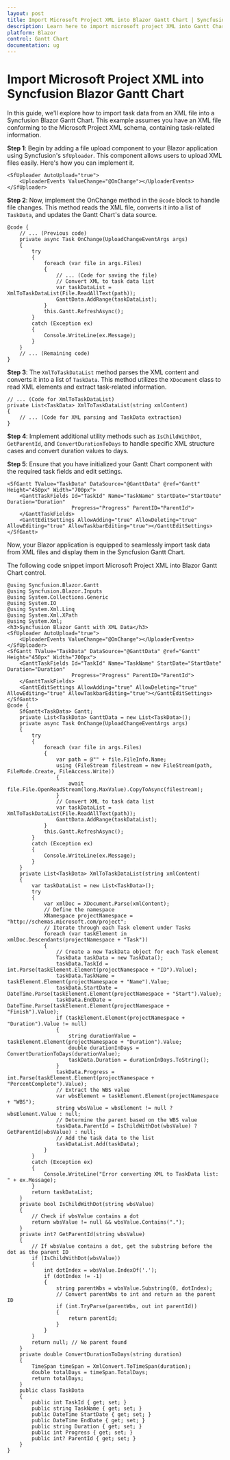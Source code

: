 ```yaml
---
layout: post
title: Import Microsoft Project XML into Blazor Gantt Chart | Syncfusion
description: Learn here to import microsoft project XML into Gantt Chart in Syncfusion Blazor Gantt Chart component.
platform: Blazor
control: Gantt Chart
documentation: ug
---
```


# Import Microsoft Project XML into Syncfusion Blazor Gantt Chart

In this guide, we'll explore how to import task data from an XML file into a Syncfusion Blazor Gantt Chart. This example assumes you have an XML file conforming to the Microsoft Project XML schema, containing task-related information.

**Step 1**:
Begin by adding a file upload component to your Blazor application using Syncfusion's `SfUploader`. This component allows users to upload XML files easily. Here's how you can implement it.

```cshtml
<SfUploader AutoUpload="true">
    <UploaderEvents ValueChange="@OnChange"></UploaderEvents>
</SfUploader>
```

**Step 2**:
Now, implement the OnChange method in the `@code` block to handle file changes. This method reads the XML file, converts it into a list of `TaskData`, and updates the Gantt Chart's data source.

```cshtml
@code {
    // ... (Previous code)
    private async Task OnChange(UploadChangeEventArgs args)
    {
        try
        {
            foreach (var file in args.Files)
            {
                // ... (Code for saving the file)
                // Convert XML to task data list
                var taskDataList = XmlToTaskDataList(File.ReadAllText(path));
                GanttData.AddRange(taskDataList);
            }
            this.Gantt.RefreshAsync();
        }
        catch (Exception ex)
        {
            Console.WriteLine(ex.Message);
        }
    }
    // ... (Remaining code)
}
```

**Step 3**:
The `XmlToTaskDataList` method parses the XML content and converts it into a list of `TaskData`. This method utilizes the `XDocument` class to read XML elements and extract task-related information.

```cshtml
// ... (Code for XmlToTaskDataList)
private List<TaskData> XmlToTaskDataList(string xmlContent)
{
    // ... (Code for XML parsing and TaskData extraction)
}
```

**Step 4**:
Implement additional utility methods such as `IsChildWithDot`, `GetParentId`, and `ConvertDurationToDays` to handle specific XML structure cases and convert duration values to days.

**Step 5**:
Ensure that you have initialized your Gantt Chart component with the required task fields and edit settings.

```cshtml
<SfGantt TValue="TaskData" DataSource="@GanttData" @ref="Gantt" Height="450px" Width="700px">
    <GanttTaskFields Id="TaskId" Name="TaskName" StartDate="StartDate" Duration="Duration"
                     Progress="Progress" ParentID="ParentId">
    </GanttTaskFields>
    <GanttEditSettings AllowAdding="true" AllowDeleting="true" AllowEditing="true" AllowTaskbarEditing="true"></GanttEditSettings>
</SfGantt>
```

Now, your Blazor application is equipped to seamlessly import task data from XML files and display them in the Syncfusion Gantt Chart.

The following code snippet import Microsoft Project XML into Blazor Gantt Chart control.

```cshtml
@using Syncfusion.Blazor.Gantt
@using Syncfusion.Blazor.Inputs
@using System.Collections.Generic
@using System.IO
@using System.Xml.Linq
@using System.Xml.XPath
@using System.Xml;
<h3>Syncfusion Blazor Gantt with XML Data</h3>
<SfUploader AutoUpload="true">
    <UploaderEvents ValueChange="@OnChange"></UploaderEvents>
</SfUploader>
<SfGantt TValue="TaskData" DataSource="@GanttData" @ref="Gantt" Height="450px" Width="700px">
    <GanttTaskFields Id="TaskId" Name="TaskName" StartDate="StartDate" Duration="Duration"
                     Progress="Progress" ParentID="ParentId">
    </GanttTaskFields>
    <GanttEditSettings AllowAdding="true" AllowDeleting="true" AllowEditing="true" AllowTaskbarEditing="true"></GanttEditSettings>
</SfGantt>
@code {
    SfGantt<TaskData> Gantt;
    private List<TaskData> GanttData = new List<TaskData>();
    private async Task OnChange(UploadChangeEventArgs args)
    {
        try
        {
            foreach (var file in args.Files)
            {
                var path = @"" + file.FileInfo.Name;
                using (FileStream filestream = new FileStream(path, FileMode.Create, FileAccess.Write))
                {
                    await file.File.OpenReadStream(long.MaxValue).CopyToAsync(filestream);
                }
                // Convert XML to task data list
                var taskDataList = XmlToTaskDataList(File.ReadAllText(path));
                GanttData.AddRange(taskDataList);
            }
            this.Gantt.RefreshAsync();
        }
        catch (Exception ex)
        {
            Console.WriteLine(ex.Message);
        }
    }
    private List<TaskData> XmlToTaskDataList(string xmlContent)
    {
        var taskDataList = new List<TaskData>();
        try
        {
            var xmlDoc = XDocument.Parse(xmlContent);
            // Define the namespace
            XNamespace projectNamespace = "http://schemas.microsoft.com/project";
            // Iterate through each Task element under Tasks
            foreach (var taskElement in xmlDoc.Descendants(projectNamespace + "Task"))
            {
                // Create a new TaskData object for each Task element
                TaskData taskData = new TaskData();
                taskData.TaskId = int.Parse(taskElement.Element(projectNamespace + "ID").Value);
                taskData.TaskName = taskElement.Element(projectNamespace + "Name").Value;
                taskData.StartDate = DateTime.Parse(taskElement.Element(projectNamespace + "Start").Value);
                taskData.EndDate = DateTime.Parse(taskElement.Element(projectNamespace + "Finish").Value);
                if (taskElement.Element(projectNamespace + "Duration").Value != null)
                {
                    string durationValue = taskElement.Element(projectNamespace + "Duration").Value;
                    double durationInDays = ConvertDurationToDays(durationValue);
                    taskData.Duration = durationInDays.ToString();
                }
                taskData.Progress = int.Parse(taskElement.Element(projectNamespace + "PercentComplete").Value);
                // Extract the WBS value
                var wbsElement = taskElement.Element(projectNamespace + "WBS");
                string wbsValue = wbsElement != null ? wbsElement.Value : null;
                // Determine the parent based on the WBS value
                taskData.ParentId = IsChildWithDot(wbsValue) ? GetParentId(wbsValue) : null;
                // Add the task data to the list
                taskDataList.Add(taskData);
            }
        }
        catch (Exception ex)
        {
            Console.WriteLine("Error converting XML to TaskData list: " + ex.Message);
        }
        return taskDataList;
    }
    private bool IsChildWithDot(string wbsValue)
    {
        // Check if wbsValue contains a dot
        return wbsValue != null && wbsValue.Contains(".");
    }
    private int? GetParentId(string wbsValue)
    {
        // If wbsValue contains a dot, get the substring before the dot as the parent ID
        if (IsChildWithDot(wbsValue))
        {
            int dotIndex = wbsValue.IndexOf('.');
            if (dotIndex != -1)
            {
                string parentWbs = wbsValue.Substring(0, dotIndex);
                // Convert parentWbs to int and return as the parent ID
                if (int.TryParse(parentWbs, out int parentId))
                {
                    return parentId;
                }
            }
        }
        return null; // No parent found
    }
    private double ConvertDurationToDays(string duration)
    {
        TimeSpan timeSpan = XmlConvert.ToTimeSpan(duration);
        double totalDays = timeSpan.TotalDays;
        return totalDays;
    }
    public class TaskData
    {
        public int TaskId { get; set; }
        public string TaskName { get; set; }
        public DateTime StartDate { get; set; }
        public DateTime EndDate { get; set; }
        public string Duration { get; set; }
        public int Progress { get; set; }
        public int? ParentId { get; set; }
    }
}
```